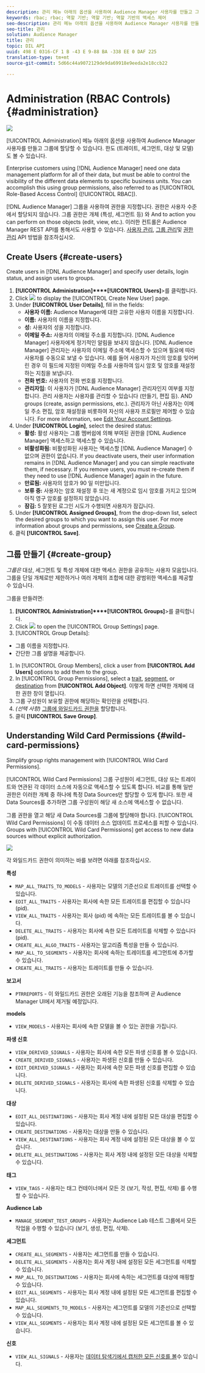 ```yaml
---
description: 관리 메뉴 아래의 옵션을 사용하여 Audience Manager 사용자를 만들고 그룹에 할당할 수 있습니다. 한도 (트레이트, 세그먼트, 대상 및 모델) 도 볼 수 있습니다.
keywords: rbac; rbac; 역할 기반; 역할 기반; 역할 기반의 액세스 제어
seo-description: 관리 메뉴 아래의 옵션을 사용하여 Audience Manager 사용자를 만들고 그룹에 할당할 수 있습니다. 한도 (트레이트, 세그먼트, 대상 및 모델) 도 볼 수 있습니다.
seo-title: 관리
solution: Audience Manager
title: 관리
topic: DIL API
uuid: 498 E 0316-CF 1 B -43 E 9-88 BA -338 EE 0 DAF 225
translation-type: tm+mt
source-git-commit: 5d66c44a9072129de9da69918e9eeda2e18ccb22

---
```



# Administration (RBAC Controls) {#administration}

![](assets/rbac-controls.png)

[!UICONTROL Administration] 메뉴 아래의 옵션을 사용하여 Audience Manager 사용자를 만들고 그룹에 할당할 수 있습니다. 한도 (트레이트, 세그먼트, 대상 및 모델) 도 볼 수 있습니다.

Enterprise customers using [!DNL Audience Manager] need one data management platform for all of their data, but must be able to control the visibility of the different data elements to specific business units. You can accomplish this using group permissions, also referred to as [!UICONTROL Role-Based Access Control] ([!UICONTROL RBAC]).

[!DNL Audience Manager] 그룹을 사용하여 권한을 지정합니다. 권한은 사용자 수준에서 할당되지 않습니다. 그룹 권한은 개체 (특성, 세그먼트 등) 와 And to action you can perform on those objects (edit, view, etc.). 이러한 컨트롤은 Audience Manager REST API를 통해서도 사용할 수 있습니다. [사용자 관리](/help/using/api/rest-api-main/aam-api-user-group-permission/aam-api-user.md), [그룹 관리](/help/using/api/rest-api-main/aam-api-user-group-permission/aam-api-group.md)및 [권한 관리](/help/using/api/rest-api-main/aam-api-user-group-permission/aam-api-permissions.md) API 방법을 참조하십시오.

## Create Users {#create-users}

<!-- t_create_users.xml -->

Create users in [!DNL Audience Manager] and specify user details, login status, and assign users to groups.

1. **[!UICONTROL Administration]****[!UICONTROL Users]**&gt;를 클릭합니다.
1. Click ![](assets/icon_add.png) to display the [!UICONTROL Create New User] page.
1. Under **[!UICONTROL User Details]**, fill in the fields:
   * **사용자 이름:** Audience Manager에 대한 고유한 사용자 이름을 지정합니다.
   * **이름:** 사용자의 이름을 지정합니다.
   * **성:** 사용자의 성을 지정합니다.
   * **이메일 주소:** 사용자의 이메일 주소를 지정합니다. [!DNL Audience Manager] 사용자에게 정기적인 알림을 보내지 않습니다. [!DNL Audience Manager] 관리자는 사용자의 이메일 주소에 액세스할 수 있으며 필요에 따라 사용자를 수동으로 보낼 수 있습니다. 예를 들어 사용자가 자신의 암호를 잊어버린 경우 이 필드에 지정된 이메일 주소를 사용하여 임시 암호 및 암호를 재설정하는 지침을 보냅니다.
   * **전화 번호:** 사용자의 전화 번호를 지정합니다.
   * **관리자임:** 이 사용자가 [!DNL Audience Manager] 관리자인지 여부를 지정합니다. 관리 사용자는 사용자를 관리할 수 있습니다 (만들기, 편집 등). AND groups (create, assign permissions, etc.). 관리자가 아닌 사용자는 이메일 주소 편집, 암호 재설정을 비롯하여 자신의 사용자 프로필만 제어할 수 있습니다. For more information, see [Edit Your Account Settings](../../features/administration/edit-account-settings.md).
1. Under **[!UICONTROL Login]**, select the desired status:
   * **활성:** 활성 사용자는 그룹 멤버쉽에 의해 부여된 권한을 [!DNL Audience Manager] 액세스하고 액세스할 수 있습니다.
   * **비활성화됨:** 비활성화된 사용자는 액세스할 [!DNL Audience Manager] 수 없으며 권한이 없습니다. If you deactivate users, their user information remains in [!DNL Audience Manager] and you can simple reactivate them, if necessary. If you remove users, you must re-create them if they need to use [!DNL Audience Manager] again in the future.
   * **만료됨:** 사용자의 암호가 90 일 미만입니다.
   * **보류 중:** 사용자는 암호 재설정 후 또는 새 계정으로 임시 암호를 가지고 있으며 아직 영구 암호를 설정하지 않았습니다.
   * **잠김:** 5 잘못된 로그인 시도가 수행되면 사용자가 잠깁니다.
1. Under **[!UICONTROL Assigned Groups]**, from the drop-down list, select the desired groups to which you want to assign this user.
For more information about groups and permissions, see [Create a Group](../../features/administration/administration-overview.md#create-group).
1. 클릭 **[!UICONTROL Save]**.

## 그룹 만들기 {#create-group}

*그룹은* 대상, 세그먼트 및 특성 개체에 대한 액세스 권한을 공유하는 사용자 모음입니다. 그룹을 단일 개체로만 제한하거나 여러 개체의 조합에 대한 광범위한 액세스를 제공할 수 있습니다.

<!-- t_create_groups.xml -->

그룹을 만들려면:

1. **[!UICONTROL Administration]****[!UICONTROL Groups]**&gt;를 클릭합니다.
1. Click  ![](assets/icon_add.png) to open the [!UICONTROL Group Settings] page.
1.  [!UICONTROL Group Details]:
   * 그룹 이름을 지정합니다.
   * 간단한 그룹 설명을 제공합니다.
1. In [!UICONTROL Group Members], click a user from **[!UICONTROL Add Users]** options to add them to the group.
1. In [!UICONTROL Group Permissions], select a [trait](../../features/traits/trait-details-page.md), [segment](../../features/segments/segments-purpose.md), or [destination](../../features/destinations/destinations.md) from **[!UICONTROL Add Object]**.
이렇게 하면 선택한 개체에 대한 권한 창이 열립니다.
1. 그룹 구성원이 보유할 권한에 해당하는 확인란을 선택합니다.
1. *(선택 사항)* [그룹에 와일드카드 권한을](../../features/administration/administration-overview.md#wild-card-permissions) 할당합니다.
1. 클릭 **[!UICONTROL Save Group]**.

## Understanding Wild Card Permissions {#wild-card-permissions}

Simplify group rights management with [!UICONTROL Wild Card Permissions].

<!-- c_wildcard_permissions.xml -->

[!UICONTROL Wild Card Permissions] 그룹 구성원이 세그먼트, 대상 또는 트레이트와 연관된 각 데이터 소스에 자동으로 액세스할 수 있도록 합니다. 비교를 통해 일반 권한은 이러한 개체 중 하나에 특정 Data Sources만 할당할 수 있게 합니다. 또한 새 Data Sources를 추가하면 그룹 구성원이 해당 새 소스에 액세스할 수 없습니다.

그룹 권한을 열고 해당 새 Data Sources를 그룹에 할당해야 합니다. [!UICONTROL Wild Card Permissions] 이 수동 데이터 소스 업데이트 프로세스를 피할 수 있습니다. Groups with [!UICONTROL Wild Card Permissions] get access to new data sources without explicit authorization.

![](assets/wild-card.png)

각 와일드카드 권한이 의미하는 바를 보려면 아래를 참조하십시오.

**특성**

* `MAP_ALL_TRAITS_TO_MODELS` - 사용자는 모델의 기준선으로 트레이트를 선택할 수 있습니다.
* `EDIT_ALL_TRAITS` - 사용자는 회사에 속한 모든 트레이트를 편집할 수 있습니다 (pid).
* `VIEW_ALL_TRAITS` - 사용자는 회사 (pid) 에 속하는 모든 트레이트를 볼 수 있습니다.
* `DELETE_ALL_TRAITS` - 사용자는 회사에 속한 모든 트레이트를 삭제할 수 있습니다 (pid).
* `CREATE_ALL_ALGO_TRAITS` - 사용자는 알고리즘 특성을 만들 수 있습니다.
* `MAP_ALL_TO_SEGMENTS` - 사용자는 회사에 속하는 트레이트를 세그먼트에 추가할 수 있습니다.
* `CREATE_ALL_TRAITS` - 사용자는 트레이트를 만들 수 있습니다.

**보고서**

* `PTRREPORTS` - 이 와일드카드 권한은 오래된 기능을 참조하며 곧 Audience Manager UI에서 제거될 예정입니다.

**models**

* `VIEW_MODELS` - 사용자는 회사에 속한 모델을 볼 수 있는 권한을 가집니다.

**파생 신호**

* `VIEW_DERIVED_SIGNALS` - 사용자는 회사에 속한 모든 파생 신호를 볼 수 있습니다.
* `CREATE_DERIVED_SIGNALS` - 사용자는 파생된 신호를 만들 수 있습니다.
* `EDIT_DERIVED_SIGNALS` - 사용자는 회사에 속한 모든 파생 신호를 편집할 수 있습니다.
* `DELETE_DERIVED_SIGNALS` - 사용자는 회사에 속한 파생된 신호를 삭제할 수 있습니다.

**대상**

* `EDIT_ALL_DESTINATIONS` - 사용자는 회사 계정 내에 설정된 모든 대상을 편집할 수 있습니다.
* `CREATE_DESTINATIONS` - 사용자는 대상을 만들 수 있습니다.
* `VIEW_ALL_DESTINATIONS` - 사용자는 회사 계정 내에 설정된 모든 대상을 볼 수 있습니다.
* `DELETE_ALL_DESTINATIONS` - 사용자는 회사 계정 내에 설정된 모든 대상을 삭제할 수 있습니다.

**태그**

* `VIEW_TAGS` - 사용자는 태그 컨테이너에서 모든 것 (보기, 작성, 편집, 삭제) 를 수행할 수 있습니다.

**Audience Lab**

* `MANAGE_SEGMENT_TEST_GROUPS` - 사용자는 Audience Lab 테스트 그룹에서 모든 작업을 수행할 수 있습니다 (보기, 생성, 편집, 삭제).

**세그먼트**

* `CREATE_ALL_SEGMENTS` - 사용자는 세그먼트를 만들 수 있습니다.
* `DELETE_ALL_SEGMENTS` - 사용자는 회사 계정 내에 설정된 모든 세그먼트를 삭제할 수 있습니다.
* `MAP_ALL_TO_DESTINATIONS` - 사용자는 회사에 속하는 세그먼트를 대상에 매핑할 수 있습니다.
* `EDIT_ALL_SEGMENTS` - 사용자는 회사 계정 내에 설정된 모든 세그먼트를 편집할 수 있습니다.
* `MAP_ALL_SEGMENTS_TO_MODELS` - 사용자는 세그먼트를 모델의 기준선으로 선택할 수 있습니다.
* `VIEW_ALL_SEGMENTS` - 사용자는 회사 계정 내에 설정된 모든 세그먼트를 볼 수 있습니다.

**신호**

* `VIEW_ALL_SIGNALS` - 사용자는 [데이터 탐색기에서 캡처한 모든 신호를 볼](/help/using/features/data-explorer/data-explorer-overview.md)수 있습니다.